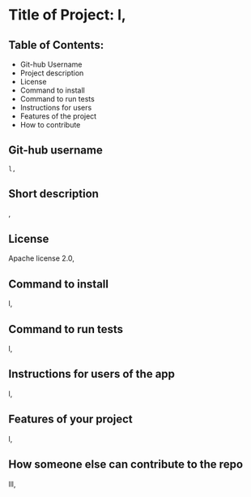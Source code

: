 # Title of Project: l,

  ## Table of Contents:
  * Git-hub Username
  * Project description
  * License
  * Command to install
  * Command to run tests
  * Instructions for users
  * Features of the project
  * How to contribute
  

  ## Git-hub username
    l,
  ## Short description
   ,
  ## License
   Apache license 2.0,
  ## Command to install
   l,
  ## Command to run tests
   l,
  ## Instructions for users of the app
   l,
  ## Features of your project
   l,
  ## How someone else can contribute to the repo
   lll,
